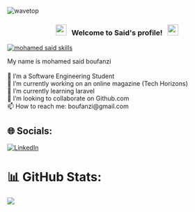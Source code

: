 ![wavetop](https://user-images.githubusercontent.com/82146140/177695541-fbee7a11-8763-49a8-a520-416cc9a5b97c.svg)

<h3 align="center">
  <img src="https://emoji.discord.st/emojis/768b108d-274f-4f44-a634-8477b16efce7.gif" width="25">
  &nbsp; Welcome to Said's profile! &nbsp;
  <img src="https://emoji.discord.st/emojis/768b108d-274f-4f44-a634-8477b16efce7.gif" width="25">
</h3>

<p>
<a href="https://git.io/typing-svg"><img src="https://readme-typing-svg.demolab.com?font=Fira+Code&size=24&duration=4000&pause=1000&color=F70000&background=FFFFFF00&width=700&height=51&lines=Software+Enginner;Full+Stack+Web+Developer;" alt="mohamed said skills " /></a>
</p>
My name is mohamed said boufanzi<br><br>👤 I’m a Software Engineering Student<br>🔭 I’m currently working on an online magazine (Tech Horizons)<br>🌱 I’m currently learning laravel<br>👯 I’m looking to collaborate on Github.com<br>📫 How to reach me: boufanzi@gmail.com


## 🌐 Socials:
[![LinkedIn](https://img.shields.io/badge/LinkedIn-%230077B5.svg?logo=linkedin&logoColor=white)](https://linkedin.com/in/mohamedsaidboufanzi/) 
# 📊 GitHub Stats:

![](https://github-readme-streak-stats.herokuapp.com/?user=msboufanzi&theme=dark&hide_border=false)<br/>


